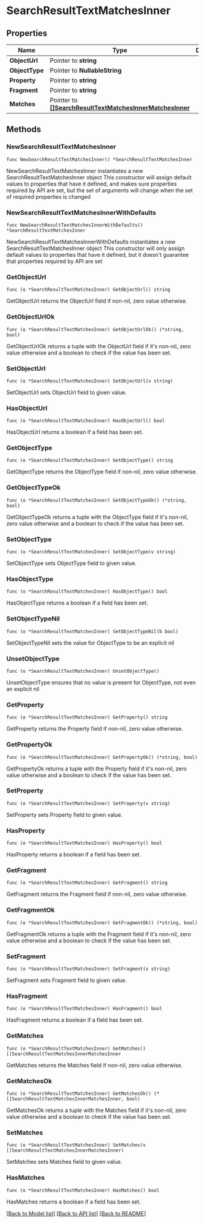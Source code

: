 # SearchResultTextMatchesInner

## Properties

Name | Type | Description | Notes
------------ | ------------- | ------------- | -------------
**ObjectUrl** | Pointer to **string** |  | [optional] 
**ObjectType** | Pointer to **NullableString** |  | [optional] 
**Property** | Pointer to **string** |  | [optional] 
**Fragment** | Pointer to **string** |  | [optional] 
**Matches** | Pointer to [**[]SearchResultTextMatchesInnerMatchesInner**](SearchResultTextMatchesInnerMatchesInner.md) |  | [optional] 

## Methods

### NewSearchResultTextMatchesInner

`func NewSearchResultTextMatchesInner() *SearchResultTextMatchesInner`

NewSearchResultTextMatchesInner instantiates a new SearchResultTextMatchesInner object
This constructor will assign default values to properties that have it defined,
and makes sure properties required by API are set, but the set of arguments
will change when the set of required properties is changed

### NewSearchResultTextMatchesInnerWithDefaults

`func NewSearchResultTextMatchesInnerWithDefaults() *SearchResultTextMatchesInner`

NewSearchResultTextMatchesInnerWithDefaults instantiates a new SearchResultTextMatchesInner object
This constructor will only assign default values to properties that have it defined,
but it doesn't guarantee that properties required by API are set

### GetObjectUrl

`func (o *SearchResultTextMatchesInner) GetObjectUrl() string`

GetObjectUrl returns the ObjectUrl field if non-nil, zero value otherwise.

### GetObjectUrlOk

`func (o *SearchResultTextMatchesInner) GetObjectUrlOk() (*string, bool)`

GetObjectUrlOk returns a tuple with the ObjectUrl field if it's non-nil, zero value otherwise
and a boolean to check if the value has been set.

### SetObjectUrl

`func (o *SearchResultTextMatchesInner) SetObjectUrl(v string)`

SetObjectUrl sets ObjectUrl field to given value.

### HasObjectUrl

`func (o *SearchResultTextMatchesInner) HasObjectUrl() bool`

HasObjectUrl returns a boolean if a field has been set.

### GetObjectType

`func (o *SearchResultTextMatchesInner) GetObjectType() string`

GetObjectType returns the ObjectType field if non-nil, zero value otherwise.

### GetObjectTypeOk

`func (o *SearchResultTextMatchesInner) GetObjectTypeOk() (*string, bool)`

GetObjectTypeOk returns a tuple with the ObjectType field if it's non-nil, zero value otherwise
and a boolean to check if the value has been set.

### SetObjectType

`func (o *SearchResultTextMatchesInner) SetObjectType(v string)`

SetObjectType sets ObjectType field to given value.

### HasObjectType

`func (o *SearchResultTextMatchesInner) HasObjectType() bool`

HasObjectType returns a boolean if a field has been set.

### SetObjectTypeNil

`func (o *SearchResultTextMatchesInner) SetObjectTypeNil(b bool)`

 SetObjectTypeNil sets the value for ObjectType to be an explicit nil

### UnsetObjectType
`func (o *SearchResultTextMatchesInner) UnsetObjectType()`

UnsetObjectType ensures that no value is present for ObjectType, not even an explicit nil
### GetProperty

`func (o *SearchResultTextMatchesInner) GetProperty() string`

GetProperty returns the Property field if non-nil, zero value otherwise.

### GetPropertyOk

`func (o *SearchResultTextMatchesInner) GetPropertyOk() (*string, bool)`

GetPropertyOk returns a tuple with the Property field if it's non-nil, zero value otherwise
and a boolean to check if the value has been set.

### SetProperty

`func (o *SearchResultTextMatchesInner) SetProperty(v string)`

SetProperty sets Property field to given value.

### HasProperty

`func (o *SearchResultTextMatchesInner) HasProperty() bool`

HasProperty returns a boolean if a field has been set.

### GetFragment

`func (o *SearchResultTextMatchesInner) GetFragment() string`

GetFragment returns the Fragment field if non-nil, zero value otherwise.

### GetFragmentOk

`func (o *SearchResultTextMatchesInner) GetFragmentOk() (*string, bool)`

GetFragmentOk returns a tuple with the Fragment field if it's non-nil, zero value otherwise
and a boolean to check if the value has been set.

### SetFragment

`func (o *SearchResultTextMatchesInner) SetFragment(v string)`

SetFragment sets Fragment field to given value.

### HasFragment

`func (o *SearchResultTextMatchesInner) HasFragment() bool`

HasFragment returns a boolean if a field has been set.

### GetMatches

`func (o *SearchResultTextMatchesInner) GetMatches() []SearchResultTextMatchesInnerMatchesInner`

GetMatches returns the Matches field if non-nil, zero value otherwise.

### GetMatchesOk

`func (o *SearchResultTextMatchesInner) GetMatchesOk() (*[]SearchResultTextMatchesInnerMatchesInner, bool)`

GetMatchesOk returns a tuple with the Matches field if it's non-nil, zero value otherwise
and a boolean to check if the value has been set.

### SetMatches

`func (o *SearchResultTextMatchesInner) SetMatches(v []SearchResultTextMatchesInnerMatchesInner)`

SetMatches sets Matches field to given value.

### HasMatches

`func (o *SearchResultTextMatchesInner) HasMatches() bool`

HasMatches returns a boolean if a field has been set.


[[Back to Model list]](../README.md#documentation-for-models) [[Back to API list]](../README.md#documentation-for-api-endpoints) [[Back to README]](../README.md)


